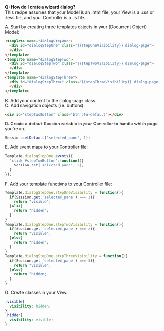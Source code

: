 **Q:  How do I crate a wizard dialog?**  
This recipe assumes that your Model is an .html file, your View is a .css or .less file, and your Controller is a .js file.

A.  Start by creating three templates objects in your (Document Object) Model:

````html
<template name="dialogStepOne">
  <div id="dialogStepOne" class="{{stepOneVisibility}} dialog-page">
  </div>
</template>
<template name="dialogStepTwo">
  <div id="dialogStepTwo" class="{{stepTwoVisibility}} dialog-page">
  </div>
</template>
<template name="dialogStepThree">
  <div id="dialogStepThree" class="{{stepThreeVisibility}} dialog-page">
  </div>
</template>
````

B.  Add your content to the dialog-page class.  
C.  Add navigation objects (i.e. buttons).

````html
<div id="stepTwoButton" class="btn btn-default"></div>
````

D.  Create a default Session variable in your Controller to handle which page you're on.

````js
Session.setDefault('selected_pane', 1);
````

E.  Add event maps to your Controller file:

````js
Template.dialogStepOne.events({
  'click #stepTwoButton':function(){
    Session.set('selected_pane', 2);
  }
});
````

F.  Add your template functions to your Controller file:

````js
Template.dialogStepOne.stepOneVisibility = function(){
  if(Session.get('selected_pane') === 1){
    return "visible";
  }else{
    return "hidden";
  }
}
Template.dialogStepOne.stepTwoVisibility = function(){
  if(Session.get('selected_pane') === 2){
    return "visible";
  }else{
    return "hidden";
  }
}
Template.dialogStepOne.stepThreeVisibility = function(){
  if(Session.get('selected_pane') === 3){
    return "visible";
  }else{
    return "hidden;
  }
}
````

G.  Create classes in your View.

````css
.visible{
  visibility: hidden;
}
.hidden{
  visibility: visible;
}
````
